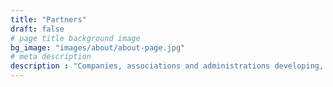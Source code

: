 ```yaml
---
title: "Partners"
draft: false
# page title background image
bg_image: "images/about/about-page.jpg"
# meta description
description : "Companies, associations and administrations developing, promoting or using solutions based on [OpenPGP](/about/openpgp/). [Contact us](/contact) to become a partner!"
---
```

